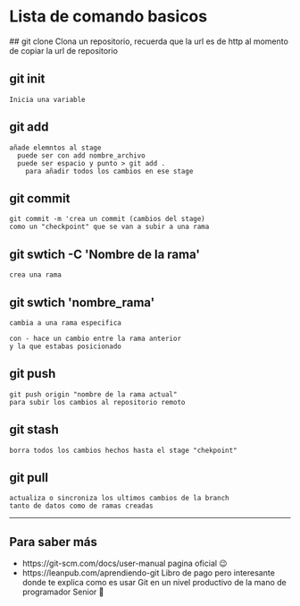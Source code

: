 <h1>Lista de comando basicos</h1>
  ## git clone <url>
    Clona un repositorio, recuerda que la url es de http al momento de copiar la url de repositorio

  ## git init
    Inicia una variable

  ## git add
    añade elemntos al stage
      puede ser con add nombre_archivo
      puede ser espacio y punto > git add . 
        para añadir todos los cambios en ese stage

  ## git commit
    git commit -m 'crea un commit (cambios del stage) 
    como un "checkpoint" que se van a subir a una rama

  ## git swtich -C 'Nombre de la rama'
    crea una rama

  ## git swtich 'nombre_rama'
    cambia a una rama especifica
    
    con - hace un cambio entre la rama anterior 
    y la que estabas posicionado

  ## git push
    git push origin "nombre de la rama actual"
    para subir los cambios al repositorio remoto

  ## git stash
    borra todos los cambios hechos hasta el stage "chekpoint"

  ## git pull
    actualiza o sincroniza los ultimos cambios de la branch
    tanto de datos como de ramas creadas
  

  <hr/>

  ## Para saber más
  <div>
    <ul>
      <li>
        https://git-scm.com/docs/user-manual
         pagina oficial 😉
      </li>
      <li>
        https://leanpub.com/aprendiendo-git
          Libro de pago pero interesante donde te explica 
          como es usar Git en un nivel productivo
          de la mano de programador Senior 🚀
      </li>
    </ul>
  </div>
  
  

